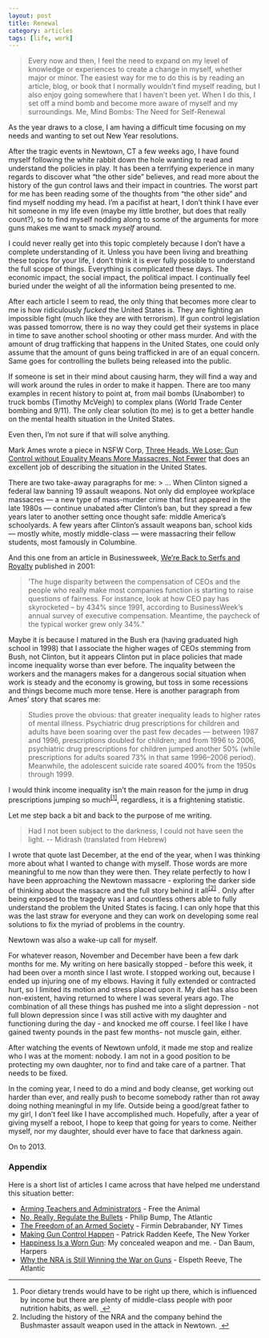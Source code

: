 ```yaml
---
layout: post
title: Renewal
category: articles
tags: [life, work]
---
```


> Every now and then, I feel the need to expand on my level of knowledge or experiences to create a change in myself, whether major or minor. The easiest way for me to do this is by reading an article, blog, or book that I normally wouldn’t find myself reading, but I also enjoy going somewhere that I haven’t been yet. When I do this, I set off a mind bomb and become more aware of myself and my surroundings.
> Me, Mind Bombs: The Need for Self-Renewal

As the year draws to a close, I am having a difficult time focusing on my needs and wanting to set out New Year resolutions.
<p>
After the tragic events in Newtown, CT a few weeks ago, I have found myself following the white rabbit down the hole wanting to read and understand the policies in play. It has been a terrifying experience in many regards to discover what “the other side” believes, and read more about the history of the gun control laws and their impact in countries. The worst part for me has been reading some of the thoughts from “the other side” and find myself nodding my head. I’m a pacifist at heart, I don’t think I have ever hit someone in my life even (maybe my little brother, but does that really count?), so to find myself nodding along to some of the arguments for more guns makes me want to smack <em>myself</em> around.
<p>
I could never really get into this topic completely because I don’t have a complete understanding of it. Unless you have been living and breathing these topics for your life, I don’t think it is ever fully possible to understand the full scope of things. Everything is complicated these days. The economic impact, the social impact, the political impact. I continually feel buried under the weight of all the information being presented to me.
<p>
After each article I seem to read, the only thing that becomes more clear to me is how ridiculously <em>fucked</em> the United States is. They are fighting an impossible fight (much like they are with terrorism). If gun control legislation was passed tomorrow, there is no way they could get their systems in place in time to save another school shooting or other mass murder. And with the amount of drug trafficking that happens in the United States, one could only assume that the amount of guns being trafficked in are of an equal concern. Same goes for controlling the bullets being released into the public.
<p>
If someone is set in their mind about causing harm, they will find a way and will work around the rules in order to make it happen. There are too many examples in recent history to point at, from mail bombs (Unabomber) to truck bombs (Timothy McVeigh) to complex plans (World Trade Center bombing and 9/11). The only clear solution (to me) is to get a better handle on the mental health situation in the United States.
<p>
Even then, I’m not sure if that will solve anything.
<p>
Mark Ames wrote a piece in NSFW Corp, <a title="Three Heads, We Lose | NSFW Corp" href="http://www.nsfwcorp.com/dispatch/three-heads-we-lose">Three Heads, We Lose: Gun Control without Equality Means More Massacres, Not Fewer</a> that does an excellent job of describing the situation in the United States.
<p>
There are two take-away paragraphs for me:
> … When Clinton signed a federal law banning 19 assault weapons. Not only did employee workplace massacres — a new type of mass-murder crime that first appeared in the late 1980s — continue unabated after Clinton’s ban, but they spread a few years later to another setting once thought safe: middle America’s schoolyards. A few years after Clinton’s assault weapons ban, school kids — mostly white, mostly middle-class — were massacring their fellow students, most famously in Columbine.

And this one from an article in Businessweek, <a title="We're Back to Serfs and Royalty | Businessweek" href="http://www.businessweek.com/stories/2001-04-08/were-back-to-serfs-and-royalty">We’re Back to Serfs and Royalty</a> published in 2001:

> ’The huge disparity between the compensation of CEOs and the people who really make most companies function is starting to raise questions of fairness. For instance, look at how CEO pay has skyrocketed – by 434% since 1991, according to BusinessWeek’s annual survey of executive compensation. Meantime, the paycheck of the typical worker grew only 34%."

Maybe it is because I matured in the Bush era (having graduated high school in 1998) that I associate the higher wages of CEOs stemming from Bush, not Clinton, but it appears Clinton put in place policies that made income inequality worse than ever before. The inquality between the workers and the managers makes for a dangerous social situation when work is steady and the economy is growing, but toss in some recessions and things become much more tense. Here is another paragraph from Ames’ story that scares me:

> Studies prove the obvious: that greater inequality leads to higher rates of mental illness. Psychiatric drug prescriptions for children and adults have been soaring over the past few decades — between 1987 and 1996, prescriptions doubled for children; and from 1996 to 2006, psychiatric drug prescriptions for children jumped another 50% (while prescriptions for adults soared 73% in that same 1996–2006 period). Meanwhile, the adolescent suicide rate soared 400% from the 1950s through 1999.

I would think income inequality isn’t the main reason for the jump in drug prescriptions jumping so much<sup><a class="footnote" id="fnref:1" title="see footnote" href="1">[1]</a></sup>, regardless, it is a frightening statistic.
<p>
Let me step back a bit and back to the purpose of me writing.

> Had I not been subject to the darkness, I could not have seen the light.
> -- Midrash (translated from Hebrew)

I wrote that quote last December, at the end of the year, when I was thinking more about what I wanted to change with myself. Those words are more meaningful to me now than they were then. They relate perfectly to how I have been approaching the Newtown massacre - exploring the darker side of thinking about the massacre and the full story behind it all<sup><a class="footnote" id="fnref:2" title="see footnote" href="2">[2]</a></sup> . Only after being exposed to the tragedy was I and countless others able to fully understand the problem the United States is facing. I can only hope that this was the last straw for everyone and they can work on developing some real solutions to fix the myriad of problems in the country.
<p>
Newtown was also a wake-up call for myself.
<p>
For whatever reason, November and December have been a few dark months for me. My writing on here basically stopped - before this week, it had been over a month since I last wrote. I stopped working out, because I ended up injuring one of my elbows. Having it fully extended or contracted hurt, so I limited its motion and stress placed upon it. My diet has also been non-existent, having returned to where I was several years ago. The combination of all these things has pushed me into a slight depression - not full blown depression since I was still active with my daughter and functioning during the day - and knocked me off course. I feel like I have gained twenty pounds in the past few months- not muscle gain, either.
<p>
After watching the events of Newtown unfold, it made me stop and realize who I was at the moment: nobody. I am not in a good position to be protecting my own daughter, nor to find and take care of a partner. That needs to be fixed.
<p>
In the coming year, I need to do a mind and body cleanse, get working out harder than ever, and really push to become somebody rather than rot away doing nothing meaningful in my life. Outside being a good/great father to my girl, I don’t feel like I have accomplished much. Hopefully, after a year of giving myself a reboot, I hope to keep that going for years to come. Neither myself, nor my daughter, should ever have to face that darkness again.
<p>
On to 2013.
<h3 id="appendix">Appendix</h3>
Here is a short list of articles I came across that have helped me understand this situation better:
<ul>
	<li><a title="Arming Teachers and Administrators in ''Gun Free Zones'" href="http://freetheanimal.com/2012/12/arming-teachers-and-administrators-in-gun-free-zones-already-a-reality.html"> Arming Teachers and Administrators</a> - Free the Animal</li>
	<li><a title="No, really, regulate the bullets | The Atlantic" href="http://www.theatlantic.com/technology/archive/2012/12/no-really-regulate-the-bullets/266332/">No, Really, Regulate the Bullets</a> - Philip Bump, The Atlantic</li>
	<li><a title="The Freedom of an Armed Society" href="http://opinionator.blogs.nytimes.com/2012/12/16/the-freedom-of-an-armed-society/">The Freedom of an Armed Society</a> - Firmin Debrabander, NY Times</li>
	<li><a title="Making Gun Control Happen" href="http://www.newyorker.com/online/blogs/newsdesk/2012/12/making-gun-control-happen.html">Making Gun Control Happen</a> - Patrick Radden Keefe, The New Yorker</li>
	<li><a title="Happiness is a Worn Gun" href="http://harpers.org/archive/2010/08/happiness-is-a-worn-gun/?single=1">Happiness Is a Worn Gun</a>: My concealed weapon and me. - Dan Baum, Harpers</li>
	<li><a title="Why the NRA is Still Winning the War on Guns" href="http://www.theatlanticwire.com/national/2012/12/nra-guns-2012/60008/">Why the NRA is Still Winning the War on Guns</a> - Elspeth Reeve, The Atlantic</li>
</ul>
<div class="footnotes">

<hr />

<ol>
	<li id="fn:1">Poor dietary trends would have to be right up there, which is influenced by income but there are plenty of middle-class people with poor nutrition habits, as well. <a class="reversefootnote" title="return to article" href="1"> ↩</a></li>
	<li id="fn:2">Including the history of the NRA and the company behind the Bushmaster assault weapon used in the attack in Newtown. <a class="reversefootnote" title="return to article" href="2"> ↩</a></li>
</ol>

</div>